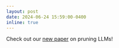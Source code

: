 ```yaml
---
layout: post
date: 2024-06-24 15:59:00-0400
inline: true
---
```


Check out our [new paper](https://arxiv.org/abs/2406.15524) on pruning LLMs!